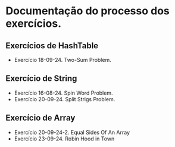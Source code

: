 # Documentação do processo dos exercícios.
## Exercícios de HashTable
- Exercício 18-09-24. Two-Sum Problem.
## Exercício de String
- Exercício 16-08-24. Spin Word Problem.
- Exercício 20-09-24. Split Strigs Problem.
## Exercício de Array
- Exercício 20-09-24-2. Equal Sides Of An Array
- Exercício 23-09-24. Robin Hood in Town
